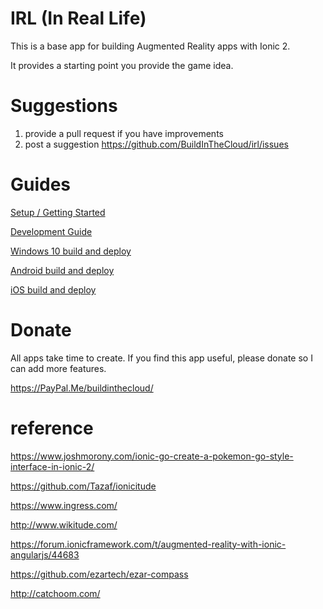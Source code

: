 # IRL (In Real Life)
This is a base app for building Augmented Reality apps with Ionic 2.

It provides a starting point you provide the game idea.

# Suggestions
1. provide a pull request if you have improvements
2. post a suggestion https://github.com/BuildInTheCloud/irl/issues

# Guides
[Setup / Getting Started](SETUP.md)

[Development Guide](DEV.md)

[Windows 10 build and deploy](WINDOWS10.md)

[Android build and deploy](ANDROID.md)

[iOS build and deploy](IOS.md)

# Donate
All apps take time to create. If you find this app useful, please donate so I can add more features.

https://PayPal.Me/buildinthecloud/

# reference
https://www.joshmorony.com/ionic-go-create-a-pokemon-go-style-interface-in-ionic-2/

https://github.com/Tazaf/ionicitude

https://www.ingress.com/

http://www.wikitude.com/

https://forum.ionicframework.com/t/augmented-reality-with-ionic-angularjs/44683

https://github.com/ezartech/ezar-compass

http://catchoom.com/

